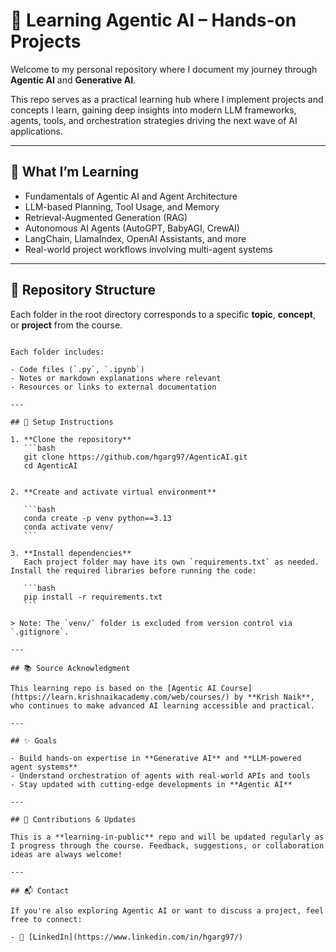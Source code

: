 # 🚀 Learning Agentic AI – Hands-on Projects

Welcome to my personal repository where I document my journey through **Agentic AI** and **Generative AI**.

This repo serves as a practical learning hub where I implement projects and concepts I learn, gaining deep insights into modern LLM frameworks, agents, tools, and orchestration strategies driving the next wave of AI applications.

---

## 🧠 What I’m Learning

- Fundamentals of Agentic AI and Agent Architecture
- LLM-based Planning, Tool Usage, and Memory
- Retrieval-Augmented Generation (RAG)
- Autonomous AI Agents (AutoGPT, BabyAGI, CrewAI)
- LangChain, LlamaIndex, OpenAI Assistants, and more
- Real-world project workflows involving multi-agent systems

---

## 📁 Repository Structure

Each folder in the root directory corresponds to a specific **topic**, **concept**, or **project** from the course.

````

Each folder includes:

- Code files (`.py`, `.ipynb`)
- Notes or markdown explanations where relevant
- Resources or links to external documentation

---

## 🔧 Setup Instructions

1. **Clone the repository**
   ```bash
   git clone https://github.com/hgarg97/AgenticAI.git
   cd AgenticAI
````

````

2. **Create and activate virtual environment**

   ```bash
   conda create -p venv python==3.13
   conda activate venv/
   ```

3. **Install dependencies**
   Each project folder may have its own `requirements.txt` as needed. Install the required libraries before running the code:

   ```bash
   pip install -r requirements.txt
   ```

> Note: The `venv/` folder is excluded from version control via `.gitignore`.

---

## 📚 Source Acknowledgment

This learning repo is based on the [Agentic AI Course](https://learn.krishnaikacademy.com/web/courses/) by **Krish Naik**, who continues to make advanced AI learning accessible and practical.

---

## ✨ Goals

- Build hands-on expertise in **Generative AI** and **LLM-powered agent systems**
- Understand orchestration of agents with real-world APIs and tools
- Stay updated with cutting-edge developments in **Agentic AI**

---

## 🔄 Contributions & Updates

This is a **learning-in-public** repo and will be updated regularly as I progress through the course. Feedback, suggestions, or collaboration ideas are always welcome!

---

## 📬 Contact

If you're also exploring Agentic AI or want to discuss a project, feel free to connect:

- 🔗 [LinkedIn](https://www.linkedin.com/in/hgarg97/)
````
